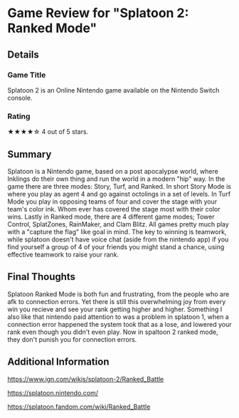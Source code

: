 # Game Review for "Splatoon 2: Ranked Mode"

## Details

### Game Title

Splatoon 2 is an Online Nintendo game available on the Nintendo Switch console.

### Rating

★★★★☆
4 out of 5 stars.

## Summary

Splatoon is a Nintendo game, based on a post apocalypse world, where Inklings do their own thing and run the world in a modern "hip" way. In the game there are three modes: Story, Turf, and Ranked. In short Story Mode is where you play as agent 4 and go against octolings in a set of levels. In Turf Mode you play in opposing teams of four and cover the stage with your team's color ink. Whom ever has covered the stage most with their color wins. Lastly in Ranked mode, there are 4 different game modes; Tower Control, SplatZones, RainMaker, and Clam Blitz. All games pretty much play with a "capture the flag" like goal in mind. The key to winning is teamwork, while splatoon doesn't have voice chat (aside from the nintendo app) if you find yourself a group of 4 of your friends you might stand a chance, using effective teamwork to raise your rank.

## Final Thoughts

Splatoon Ranked Mode is both fun and frustrating, from the people who are afk to connection errors. Yet there is still this overwhelming joy from every win you recieve and see your rank getting higher and higher. Something I also like that nintendo paid attention to was a problem in splatoon 1, when a connection error happened the system took that as a lose, and lowered your rank even though you didn't even play. Now in spaltoon 2 ranked mode, they don't punish you for connection errors. 

## Additional Information

https://www.ign.com/wikis/splatoon-2/Ranked_Battle

https://splatoon.nintendo.com/

https://splatoon.fandom.com/wiki/Ranked_Battle

